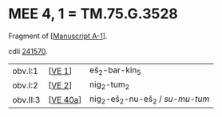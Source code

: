 # MEE 4, 1 = TM.75.G.3528

Fragment of [[Manuscript A-1]].

cdli [241570](https://cdli.mpiwg-berlin.mpg.de/artifacts/241570).

|          |            |                                                                |
| -------- | ---------- | -------------------------------------------------------------- |
| obv.I:1  | [[VE 1]]   | eš<sub>2</sub>-bar-kin<sub>5</sub>                             |
| obv.I:2  | [[VE 2]]   | nig<sub>2</sub>-tum<sub>2</sub>                                |
| obv.II:3 | [[VE 40a]] | nig<sub>2</sub>-eš<sub>2</sub>-nu-eš<sub>2</sub> / *su-mu-tum* |






[//begin]: # "Autogenerated link references for markdown compatibility"
[Manuscript A-1]: <Manuscript A-1> "Manuscript A-1"
[VE 1]: <VE 1> "VE 1: 𒂠𒁇𒌺"
[VE 2]: <VE 2> "VE 2 𒃻𒁺"
[VE 40a]: <VE 40a> "VE 40a: 𒃻𒂠𒉡𒂠"
[//end]: # "Autogenerated link references"